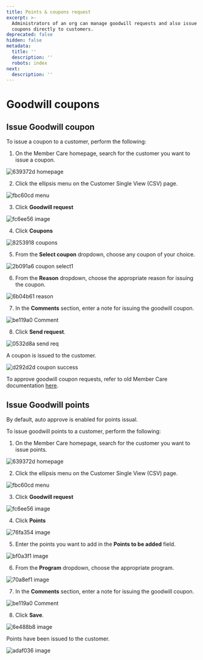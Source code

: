```yaml
---
title: Points & coupons request
excerpt: >-
  Administrators of an org can manage goodwill requests and also issue points or
  coupons directly to customers.
deprecated: false
hidden: false
metadata:
  title: ''
  description: ''
  robots: index
next:
  description: ''
---
```

# Goodwill coupons

## Issue Goodwill coupon

To issue a coupon to a customer, perform the following:

1. On the Member Care homepage, search for the customer you want to issue a coupon.

![639372d homepage](https://files.readme.io/639372d-homepage.png)

2. Click the ellipsis menu on the Customer Single View (CSV) page.

![fbc60cd menu](https://files.readme.io/fbc60cd-menu.png)

3. Click **Goodwill request**

![fc6ee56 image](https://files.readme.io/fc6ee56-image.png)

4. Click **Coupons**

![8253918 coupons](https://files.readme.io/8253918-coupons.png)

5. From the **Select coupon** dropdown, choose any coupon of your choice.

![2b091a6 coupon select1](https://files.readme.io/2b091a6-coupon_select1.png)

6. From the **Reason** dropdown, choose the appropriate reason for issuing the coupon.

![6b04b61 reason](https://files.readme.io/6b04b61-reason.png)

7. In the **Comments** section, enter a note for issuing the goodwill coupon.

![be119a0 Comment](https://files.readme.io/be119a0-Comment.png)

8. Click **Send request**.

![0532d8a send req](https://files.readme.io/0532d8a-send_req.png)

A coupon is issued to the customer.

![d292d2d coupon success](https://files.readme.io/d292d2d-coupon_success.png)

To approve goodwill coupon requests, refer to old Member Care documentation [here](https://docs.capillarytech.com/docs/issue-goodwill-points-coupons).

## Issue Goodwill points

<Note title="Note">
By default, auto approve is enabled for points issual.
</Note>

To issue goodwill points to a customer, perform the following:

1. On the Member Care homepage, search for the customer you want to issue points.

![639372d homepage](https://files.readme.io/639372d-homepage.png)

2. Click the ellipsis menu on the Customer Single View (CSV) page.

![fbc60cd menu](https://files.readme.io/fbc60cd-menu.png)

3. Click **Goodwill request**

![fc6ee56 image](https://files.readme.io/fc6ee56-image.png)

4. Click **Points**

![76fa354 image](https://files.readme.io/76fa354-image.png)

5. Enter the points you want to add in the **Points to be added** field.

![bf0a3f1 image](https://files.readme.io/bf0a3f1-image.png)

6. From the **Program** dropdown, choose the appropriate program.

![70a8ef1 image](https://files.readme.io/70a8ef1-image.png)

7. In the **Comments** section, enter a note for issuing the goodwill coupon.

![be119a0 Comment](https://files.readme.io/be119a0-Comment.png)

8. Click **Save**.

![6e488b8 image](https://files.readme.io/6e488b8-image.png)

Points have been issued to the customer.

![adaf036 image](https://files.readme.io/adaf036-image.png)
